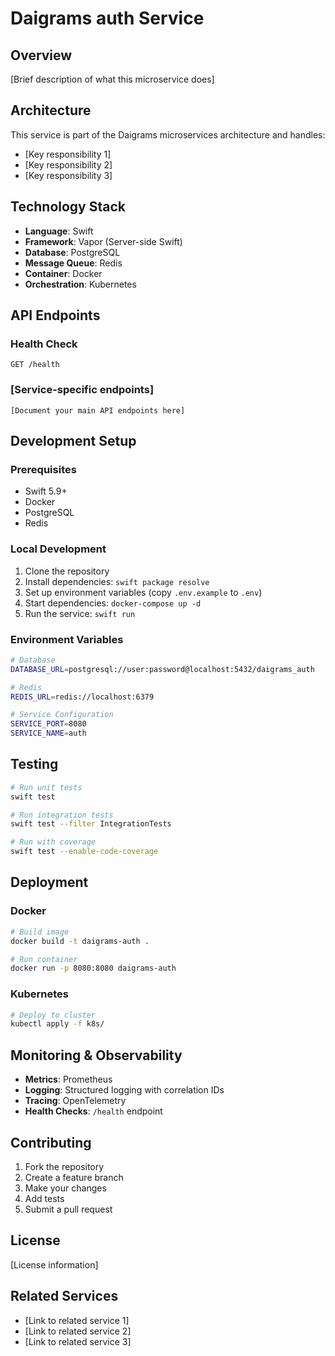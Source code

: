 # Daigrams auth Service

## Overview
[Brief description of what this microservice does]

## Architecture
This service is part of the Daigrams microservices architecture and handles:
- [Key responsibility 1]
- [Key responsibility 2]
- [Key responsibility 3]

## Technology Stack
- **Language**: Swift
- **Framework**: Vapor (Server-side Swift)
- **Database**: PostgreSQL
- **Message Queue**: Redis
- **Container**: Docker
- **Orchestration**: Kubernetes

## API Endpoints

### Health Check
```
GET /health
```

### [Service-specific endpoints]
```
[Document your main API endpoints here]
```

## Development Setup

### Prerequisites
- Swift 5.9+
- Docker
- PostgreSQL
- Redis

### Local Development
1. Clone the repository
2. Install dependencies: `swift package resolve`
3. Set up environment variables (copy `.env.example` to `.env`)
4. Start dependencies: `docker-compose up -d`
5. Run the service: `swift run`

### Environment Variables
```bash
# Database
DATABASE_URL=postgresql://user:password@localhost:5432/daigrams_auth

# Redis
REDIS_URL=redis://localhost:6379

# Service Configuration
SERVICE_PORT=8080
SERVICE_NAME=auth
```

## Testing
```bash
# Run unit tests
swift test

# Run integration tests
swift test --filter IntegrationTests

# Run with coverage
swift test --enable-code-coverage
```

## Deployment

### Docker
```bash
# Build image
docker build -t daigrams-auth .

# Run container
docker run -p 8080:8080 daigrams-auth
```

### Kubernetes
```bash
# Deploy to cluster
kubectl apply -f k8s/
```

## Monitoring & Observability
- **Metrics**: Prometheus
- **Logging**: Structured logging with correlation IDs
- **Tracing**: OpenTelemetry
- **Health Checks**: `/health` endpoint

## Contributing
1. Fork the repository
2. Create a feature branch
3. Make your changes
4. Add tests
5. Submit a pull request

## License
[License information]

## Related Services
- [Link to related service 1]
- [Link to related service 2]
- [Link to related service 3]
